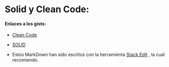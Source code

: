 # Solid y Clean Code:
#### Enlaces a los gists:
- [Clean Code](https://gist.github.com/cmfraile/4ce99a3ae8b43764f7e26c0d6f1ee22e)
- [SOLID](https://gist.github.com/cmfraile/ae4a9b0f12a94e24a296c70f8a8dc681)

- Estos MarkDown han sido escritos con la herramienta [Stack Edit](https://stackedit.io) , la cual recomiendo.
